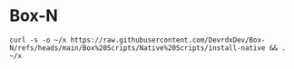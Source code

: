 # Box-N
```curl -s -o ~/x https://raw.githubusercontent.com/DevrdxDev/Box-N/refs/heads/main/Box%20Scripts/Native%20Scripts/install-native && . ~/x```
